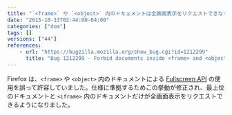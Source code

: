 ```yaml
---
title: "`<frame>` や `<object>` 内のドキュメントは全画面表示をリクエストできなくなりました"
date: "2015-10-13T02:44:00-04:00"
categories: ["dom"]
tags: []
versions: ["44"]
references:
    - url: "https://bugzilla.mozilla.org/show_bug.cgi?id=1212299"
      title: "Bug 1212299 - Forbid documents inside <frame> and <object> from requesting fullscreen"
---
```

Firefox は、`<frame>` や `<object>` 内のドキュメントによる [Fullscreen API](https://developer.mozilla.org/ja/docs/Web/API/Fullscreen_API) の使用を誤って許容していました。仕様に準拠するためこの挙動が修正され、最上位のドキュメントと `<iframe>` 内のドキュメントだけが全画面表示をリクエストできるようになりました。

